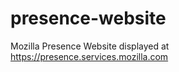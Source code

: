 presence-website
================

Mozilla Presence Website displayed at https://presence.services.mozilla.com
